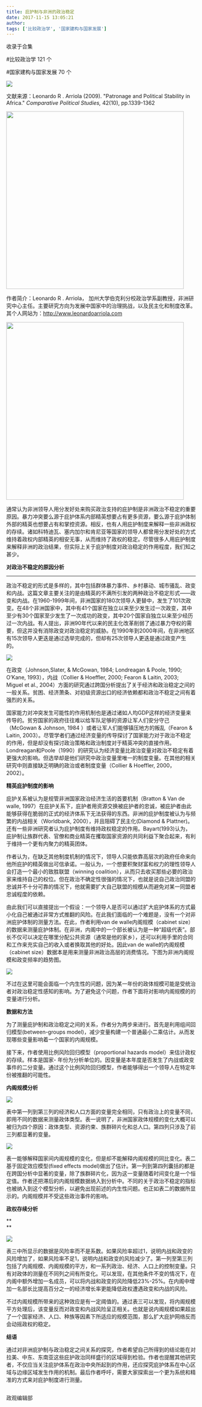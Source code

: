 ```yaml
---
title: 庇护制与非洲的政治稳定
date: 2017-11-15 13:05:21
author: 
tags: ['比较政治学', '国家建构与国家发展']
---
```



收录于合集

#比较政治学 121 个

#国家建构与国家发展 70 个

<img src='/images/622/2.png' width='auto' />

文献来源：Leonardo R . Arriola (2009). "Patronage and Political Stability in
Africa." _Comparative Political Studies,_ 42(10), pp.1339-1362

 **<img src='/images/622/3.png' width='472px' />**

作者简介：Leonardo R . Arriola，
加州大学伯克利分校政治学系副教授，非洲研究中心主任。主要研究方向为发展中国家中的治理挑战，以及民主化和制度改革。其个人网站为：http://www.leonardoarriola.com

 **<img src='/images/622/4.png' width='472px' />**  

通常认为非洲领导人用分发好处来购买政治支持的庇护制是非洲政治不稳定的重要原因。暴力冲突要么源于庇护体系内部精英想要占有更多资源，要么源于庇护体制外部的精英也想要占有和掌控资源。相反，也有人用庇护制度来解释一些非洲政权的存续。诸如科特迪瓦、塞内加尔和肯尼亚等国家的领导人都曾用分发好处的方式维持着政权内部精英的相安无事，从而维持了政权的稳定。尽管很多人用庇护制度来解释非洲的政治结果，但实际上关于庇护制度对政治稳定的作用程度，我们知之甚少。

**对政治不稳定的原因分析**

 ****

政治不稳定的形式是多样的，其中包括群体暴力事件、乡村暴动、城市骚乱、政变和内战。这篇文章主要关注的是由精英的不满所引发的两种政治不稳定形式——政变和内战。在1960-1999年间，非洲国家的180次领导人更替中，发生了101次政变。在48个非洲国家中，其中有41个国家在独立以来至少发生过一次政变，其中至少有30个国家至少发生了一次成功的政变，其中20个国家自独立以来至少经历过一次内战。有人提出，非洲90年代以来的民主化改革削弱了通过暴力夺权的需要，但这并没有消除政变对政治稳定的威胁。在1990年到2000年间，在非洲地区有15次领导人更迭是通过选举完成的，但却有25次领导人更迭是通过政变产生的。

![](/images/622/5.jpeg)

在政变（Johnson,Slater, & McGowan, 1984; Londreagan & Poole, 1990; O’Kane,
1993），内战（Collier & Hoeffler, 2000; Fearon & Laitin, 2003; Miguel et al.,
2004）方面的研究通过跨国分析提出了关于经济和政治稳定之间的一般关系。贫困、经济萧条、对初级资源出口的经济依赖都和政治不稳定之间有着强烈的关系。

国家能力对冲突发生可能性的作用机制也是通过诸如人均GDP这样的经济变量来传导的。贫穷国家的政府往往难以给军队足够的资源让军人们安分守己（McGowan &
Johnson, 1984 ）或者让军人们能够镇压地方的叛乱（Fearon & Laitin,
2003）。尽管学者们通过经济变量的传导探讨了国家能力对于政治不稳定的作用，但是却没有探讨政治策略和政治制度对于精英冲突的直接作用。Londreagan和Poole（1990）的研究认为经济变量比政治变量对政治不稳定有着更强大的影响。但选举却是他们研究中政治变量里唯一的制度变量。在其他的相关研究中则直接缺乏明确的政治或者制度变量（Collier
& Hoeffler, 2000，2002）。

**精英庇护制度的影响**

庇护关系被认为是规管非洲国家政治经济生活的首要机制（Bratton & Van de walle,
1997）在庇护关系下，庇护者用资源交换被庇护者的忠诚，被庇护者由此能够获得在脆弱的正式的经济体系下无法获得的东西。非洲的庇护制度被认为与频繁的内战相关（Worldbank,
2000），并且阻碍了民主化(Diamond &
Plattner)。还有一些非洲研究者认为庇护制度有维持政权稳定的作用。Bayart(1993)认为，庇护制让族群代表、官僚和商业精英在攫取国家资源的共同利益下聚合起来，有利于维持一个更有内聚力的精英团体。

作者认为，在缺乏其他制度机制的情况下，领导人只能依靠高层次的政府任命来向他所庇护的精英做出可信承诺。一般认为，一个想要积聚财富和权力的理性领导人会打造一个最小的致胜联盟（winning
coalition），从而只去收买那些必要的政治家来维持自己的权位。但在政治不确定性很强的情况下，也就是说自己政治同盟的忠诚并不十分可靠的情况下，他就需要扩大自己联盟的规模从而避免对某一同盟者忠诚程度的依赖。

由此我们可以直接提出一个假设：一个领导人是否可以通过扩大庇护体系的方式最小化自己被通过非常方式推翻的风险。在此我们面临的一个难题是，没有一个对非洲庇护体制的测量方法。在此，作者利用van
de walle内阁规模（cabinet
size）的数据来测量庇护体制。在非洲，内阁中的一个部长被认为是一种“超级代表”。部长不仅可以决定在哪里分配公共资源（通常是他的家乡），还可以利用手里的合同和工作来充实自己的收入或者换取其他的好处。因此van
de walle的内阁规模（cabinet size）数据本是用来测量非洲政治高层的消费情况。下图为非洲内阁规模和政变频率的趋势图。

![](/images/622/6.png)

不过在这里可能会面临一个内生性的问题，因为某一年份的政体规模可能是受统治者对政治稳定性感知的影响。为了避免这个问题，作者下面将对影响内阁规模的的变量进行分析。

**数据和方法**

为了测量庇护制和政治稳定之间的关系，作者分为两步来进行。首先是利用组间回归模型(between-groups
model)，减少变量构建一个普通最小二乘估计。从而发现哪些变量影响着一个国家的内阁规模。

接下来，作者使用比例风险回归模型（proportional hazards model）来估计政权的存续。样本是国家-
年份为分析单位的。因变量是本年度是否发生了内战或政变事件的二分变量。通过这个比例风险回归模型，作者能够得出一个领导人在特定年份被推翻的可能性。

**内阁规模分析**

![](/images/622/7.png)

表中第一列到第三列的经济和人口方面的变量完全相同，只有政治上的变量不同，即用不同的数据来测量政体类型。表一说明了，非洲国家政体规模的变化大概可以被归为四个原因：政体类型、资源约束、族群碎片化和总人口。第四列只涉及了前三列都显著的变量。

![](/images/622/8.png)

表一能够解释国家间内阁规模的变化，但是却不能解释内阁规模的同比变化。表二基于固定效应模型(fixed effects
model)做出了估计。第一列到第四列囊括的都是在跨国分析中显著的变量，除了族群碎片化，因为这一变量随着时间变化是一个恒定值。作者还把滞后的内阁规模数据纳入到分析中。不同的关于政治不稳定的指标也被纳入到这个模型分析，以避免出现前述的内生性问题。也正如表二的数据所显示的。内阁规模并不受这些政治事件的影响。

**政权存续分析**

 **  
**

![](/images/622/9.png)

表三中所显示的数据是风险率而不是系数。如果风险率超过1，说明内战和政变的风险增加了，如果风险率不足1，说明内战和政变的风险减少了。第一列至第三列包括了内阁规模、内阁规模的平方，和一系列政治、经济、人口上的控制变量。只有对政体的测量在不同列之间有所变化。可以发现，在其他条件不变的情况下，在内阁中额外增加一名成员，可以将内战和政变的风险降低23%-25%。在内阁中增加一名部长比提高百分之一的经济增长率更能降低政权遭遇政变和内战的风险。

不过内阁规模所带来的这种效应是有一定阈值的。通过表三可以发现，将内阁规模平方处理后，该变量反而对政变和内战风险呈正相关。也就是说内阁规模如果超出了一个国家经济、人口、种族等因素下所适应的规模范围，那么扩大庇护网络反而会动摇政权的稳定。

**结语**

通过对非洲庇护制与政治稳定之间关系的探究，作者希望自己所得到的结论能在对拉美、中东、东南亚这些庇护政治同样盛行的区域得到检验。作者也提醒其他研究者，不仅应当关注庇护体系在政治中央所起到的作用，还应探究庇护体系在中心区域与边缘区域发生作用的机制。最后作者呼吁，需要大家探索出一个更为系统和精准的方式来对庇护制度进行测量。

  

![]()

政观编辑部

